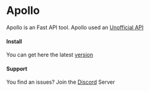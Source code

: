# Apollo

Apollo is an Fast API tool. 
Apollo used an [Unofficial API](https://fortnite-api.com)


#### Install

You can get here the latest [version](https://github.com/LaylaLeaks/apollo/releases)


#### Support

You find an issues?
Join the [Discord](https://discord.gg/jvX5DaG7nR) Server